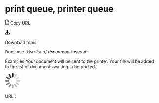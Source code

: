 ﻿# print queue, printer queue

![Copy URL](media/print-queue-printer-queue/Copy.png)
Copy URL

![Download](media/print-queue-printer-queue/Download.png)

Download topic

Don’t use. Use *list of documents* instead. 

Examples
Your document will be sent to the printer.
Your file will be added to the list of documents waiting to be printed.

![In progress](media/print-queue-printer-queue/activity-large.gif)

URL :
